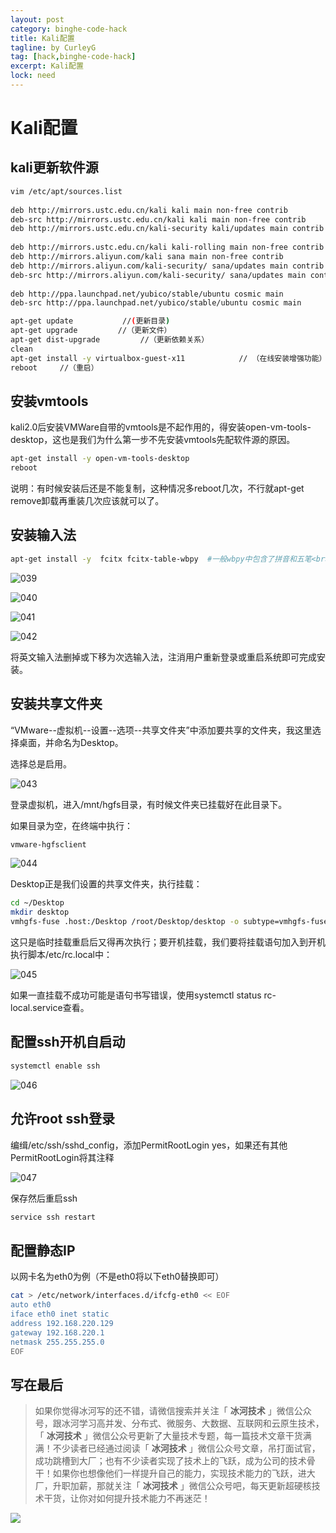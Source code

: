 ```yaml
---
layout: post
category: binghe-code-hack
title: Kali配置
tagline: by CurleyG
tag: [hack,binghe-code-hack]
excerpt: Kali配置
lock: need
---
```


# Kali配置

## kali更新软件源

```bash
vim /etc/apt/sources.list
 
deb http://mirrors.ustc.edu.cn/kali kali main non-free contrib
deb-src http://mirrors.ustc.edu.cn/kali kali main non-free contrib
deb http://mirrors.ustc.edu.cn/kali-security kali/updates main contrib non-free
 
deb http://mirrors.ustc.edu.cn/kali kali-rolling main non-free contrib
deb http://mirrors.aliyun.com/kali sana main non-free contrib
deb http://mirrors.aliyun.com/kali-security/ sana/updates main contrib non-free
deb-src http://mirrors.aliyun.com/kali-security/ sana/updates main contrib non-free
 
deb http://ppa.launchpad.net/yubico/stable/ubuntu cosmic main
deb-src http://ppa.launchpad.net/yubico/stable/ubuntu cosmic main

apt-get update           //(更新目录)
apt-get upgrade         //（更新文件）
apt-get dist-upgrade         //（更新依赖关系）
clean
apt-get install -y virtualbox-guest-x11            // （在线安装增强功能）
reboot     //（重启）
```

## 安装vmtools

kali2.0后安装VMWare自带的vmtools是不起作用的，得安装open-vm-tools-desktop，这也是我们为什么第一步不先安装vmtools先配软件源的原因。

```bash
apt-get install -y open-vm-tools-desktop
reboot
```

 说明：有时候安装后还是不能复制，这种情况多reboot几次，不行就apt-get remove卸载再重装几次应该就可以了。

## 安装输入法

```bash
apt-get install -y  fcitx fcitx-table-wbpy  #一般wbpy中包含了拼音和五笔<br>apt-get install -y fcitx-table-wubi         #如果wbpy中没有五笔则再安装这个包
```

![039](https://binghe.gitcode.host/assets/images/hack/2022-04-17-039.png)



![040](https://binghe.gitcode.host/assets/images/hack/2022-04-17-040.png)



![041](https://binghe.gitcode.host/assets/images/hack/2022-04-17-041.png)



![042](https://binghe.gitcode.host/assets/images/hack/2022-04-17-042.png)



将英文输入法删掉或下移为次选输入法，注消用户重新登录或重启系统即可完成安装。

## 安装共享文件夹

“VMware--虚拟机--设置--选项--共享文件夹”中添加要共享的文件夹，我这里选择桌面，并命名为Desktop。

选择总是启用。

![043](https://binghe.gitcode.host/assets/images/hack/2022-04-17-043.png)

登录虚拟机，进入/mnt/hgfs目录，有时候文件夹已挂载好在此目录下。

如果目录为空，在终端中执行：

```bash
vmware-hgfsclient
```

![044](https://binghe.gitcode.host/assets/images/hack/2022-04-17-044.png)

Desktop正是我们设置的共享文件夹，执行挂载：

```bash
cd ~/Desktop
mkdir desktop
vmhgfs-fuse .host:/Desktop /root/Desktop/desktop -o subtype=vmhgfs-fuse,allow_other
```

 这只是临时挂载重启后又得再次执行；要开机挂载，我们要将挂载语句加入到开机执行脚本/etc/rc.local中：

![045](https://binghe.gitcode.host/assets/images/hack/2022-04-17-045.png)

如果一直挂载不成功可能是语句书写错误，使用systemctl status rc-local.service查看。

## 配置ssh开机自启动

```bash
systemctl enable ssh
```

![046](https://binghe.gitcode.host/assets/images/hack/2022-04-17-046.png)

## 允许root ssh登录

编缉/etc/ssh/sshd_config，添加PermitRootLogin yes，如果还有其他PermitRootLogin将其注释

![047](https://binghe.gitcode.host/assets/images/hack/2022-04-17-047.png)

保存然后重启ssh

```bash
service ssh restart 
```

## 配置静态IP

以网卡名为eth0为例（不是eth0将以下eth0替换即可）

```bash
cat > /etc/network/interfaces.d/ifcfg-eth0 << EOF
auto eth0
iface eth0 inet static
address 192.168.220.129
gateway 192.168.220.1
netmask 255.255.255.0
EOF
```

## 写在最后

> 如果你觉得冰河写的还不错，请微信搜索并关注「 **冰河技术** 」微信公众号，跟冰河学习高并发、分布式、微服务、大数据、互联网和云原生技术，「 **冰河技术** 」微信公众号更新了大量技术专题，每一篇技术文章干货满满！不少读者已经通过阅读「 **冰河技术** 」微信公众号文章，吊打面试官，成功跳槽到大厂；也有不少读者实现了技术上的飞跃，成为公司的技术骨干！如果你也想像他们一样提升自己的能力，实现技术能力的飞跃，进大厂，升职加薪，那就关注「 **冰河技术** 」微信公众号吧，每天更新超硬核技术干货，让你对如何提升技术能力不再迷茫！


![](https://img-blog.csdnimg.cn/20200906013715889.png)
